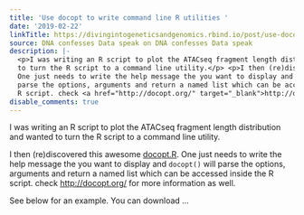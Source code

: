 ```yaml
---
title: 'Use docopt to write command line R utilities '
date: '2019-02-22'
linkTitle: https://divingintogeneticsandgenomics.rbind.io/post/use-docopt-to-write-command-line-r-utilities/
source: DNA confesses Data speak on DNA confesses Data speak
description: |-
  <p>I was writing an R script to plot the ATACseq fragment length distribution and wanted
  to turn the R script to a command line utility.</p> <p>I then (re)discovered this awesome <a href="https://github.com/docopt/docopt.R" target="_blank">docopt.R</a>.
  One just needs to write the help message the you want to display and <code>docopt()</code> will
  parse the options, arguments and return a named list which can be accessed inside the
  R script. check <a href="http://docopt.org/" target="_blank">http://docopt.org/</a> for more information as well.</p> <p>See below for an example. You can download  ...
disable_comments: true
---
```

<p>I was writing an R script to plot the ATACseq fragment length distribution and wanted
to turn the R script to a command line utility.</p> <p>I then (re)discovered this awesome <a href="https://github.com/docopt/docopt.R" target="_blank">docopt.R</a>.
One just needs to write the help message the you want to display and <code>docopt()</code> will
parse the options, arguments and return a named list which can be accessed inside the
R script. check <a href="http://docopt.org/" target="_blank">http://docopt.org/</a> for more information as well.</p> <p>See below for an example. You can download  ...